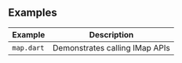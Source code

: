 ## Examples

| Example    | Description                    |
| ---------- | ------------------------------ |
| `map.dart` | Demonstrates calling IMap APIs |
